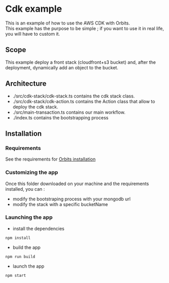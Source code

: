 # Cdk example

This is an example of how to use the AWS CDK with Orbits.  
This example has the purpose to be simple ; if you want to use it in real life, you will have to custom it.  

## Scope

This example deploy a front stack (cloudfront+s3 bucket) and, after the deployment, dynamically add an object to the bucket.

## Architecture
- ./src/cdk-stack/cdk-stack.ts contains the cdk stack class.
- ./src/cdk-stack/cdk-action.ts contains the Action class that allow to deploy the cdk stack.
- ./src/main-transaction.ts contains our main workflow.
- ./index.ts contains the bootstrapping process

## Installation


### Requirements

See the requirements for [Orbits installation](./../../../README.md)

### Customizing the app

Once this folder downloaded on your machine and the requirements installed, you can :
- modify the bootstraping process with your mongodb url
- modify the stack with a specific bucketName

### Launching the app

- install the dependencies
```console
npm install
```
- build the app
```console
npm run build
```
- launch the app
```console
npm start
```
